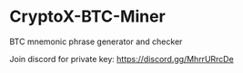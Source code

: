 # CryptoX-BTC-Miner
BTC mnemonic phrase generator and checker

Join discord for private key: https://discord.gg/MhrrURrcDe
